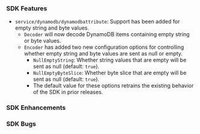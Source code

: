 ### SDK Features
* `service/dynamodb/dynamodbattribute`: Support has been added for empty string and byte values.
  * `Decoder` will now decode DynamoDB items containing empty string or byte values.
  * `Encoder` has added two new configuration options for controlling whether empty string and byte values are sent as null or empty.
    * `NullEmptyString`: Whether string values that are empty will be sent as null (default: `true`).
    * `NullEmptyByteSlice`: Whether byte slice that are empty will be sent as null (default: `true`).
    * The default value for these options retrains the existing behavior of the SDK in prior releases.

### SDK Enhancements

### SDK Bugs
